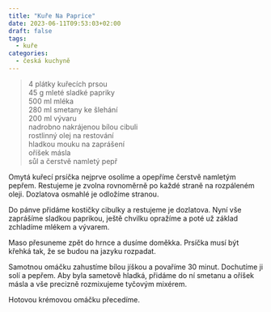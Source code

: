 ```yaml
---
title: "Kuře Na Paprice"
date: 2023-06-11T09:53:03+02:00
draft: false
tags:
  - kuře
categories:
  - česká kuchyně
---
```


> 4 plátky kuřecích prsou  
> 45 g mleté sladké papriky  
> 500 ml mléka  
> 280 ml smetany ke šlehání  
> 200 ml vývaru  
> nadrobno nakrájenou bílou cibuli  
> rostlinný olej na restování  
> hladkou mouku na zaprášení  
> oříšek másla  
> sůl a čerstvě namletý pepř  

Omytá kuřecí prsíčka nejprve osolíme a opepříme čerstvě namletým pepřem. Restujeme je zvolna rovnoměrně po každé straně na rozpáleném oleji. Dozlatova osmahlé je odložíme stranou.

Do pánve přidáme kostičky cibulky a restujeme je dozlatova. Nyní vše zaprášíme sladkou paprikou, ještě chvilku opražíme a poté už základ zchladíme mlékem a vývarem.

Maso přesuneme zpět do hrnce a dusíme doměkka. Prsíčka musí být křehká tak, že se budou na jazyku rozpadat.

Samotnou omáčku zahustíme bílou jíškou a povaříme 30 minut. Dochutíme ji solí a pepřem. Aby byla sametově hladká, přidáme do ní smetanu a oříšek másla a vše precizně rozmixujeme tyčovým mixérem.

Hotovou krémovou omáčku přecedíme.
